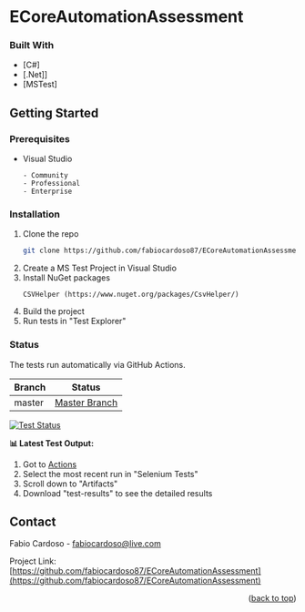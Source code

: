 # ECoreAutomationAssessment

### Built With

* [C#]
* [.Net]]
* [MSTest]

<!-- GETTING STARTED -->
## Getting Started


### Prerequisites

* Visual Studio
  ```
  - Community
  - Professional
  - Enterprise
  ```

### Installation

1. Clone the repo
   ```sh
   git clone https://github.com/fabiocardoso87/ECoreAutomationAssessment.git
   ```
2. Create a MS Test Project in Visual Studio
3. Install NuGet packages
   ```
   CSVHelper (https://www.nuget.org/packages/CsvHelper/)
   ```
4. Build the project
5. Run tests in "Test Explorer"


### Status
The tests run automatically via GitHub Actions.

| Branch | Status |
|--------|--------|
| master | [Master Branch](https://github.com/fabiocardoso87/ECoreAutomationAssessment/actions/workflows/run-tests.yml) |

[![Test Status](https://github.com/fabiocardoso87/ECoreAutomationAssessment/actions/workflows/run-tests.yml/badge.svg)](https://github.com/fabiocardoso87/ECoreAutomationAssessment/actions/workflows/run-tests.yml)

**📊 Latest Test Output:**
1. Got to [Actions](https://github.com/fabiocardoso87/ECoreAutomationAssessment/actions)
2. Select the most recent run in "Selenium Tests"
3. Scroll down to "Artifacts"
4. Download "test-results" to see the detailed results

<!-- CONTACT -->
## Contact

Fabio Cardoso - fabiocardoso@live.com

Project Link: [https://github.com/fabiocardoso87/ECoreAutomationAssessment](https://github.com/fabiocardoso87/ECoreAutomationAssessment)

<p align="right">(<a href="#readme-top">back to top</a>)</p>
